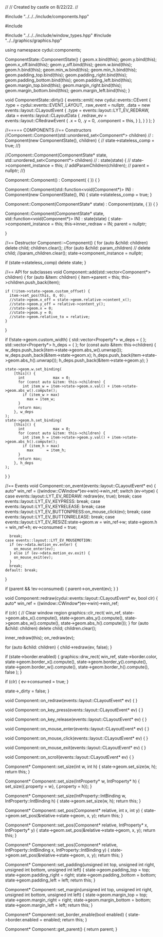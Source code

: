 //
// Created by castle on 8/22/22.
//

#include "../../../include/components.hpp"

#include <utility>

#include "../../../include/window_types.hpp"
#include "../../graphics/graphics.hpp"

using namespace cydui::components;

ComponentState::ComponentState() {
  geom.x.bind(this);
  geom.y.bind(this);
  geom.x_off.bind(this);
  geom.y_off.bind(this);
  geom.w.bind(this);
  geom.h.bind(this);
  geom.min_w.bind(this);
  geom.min_h.bind(this);
  geom.padding_top.bind(this);
  geom.padding_right.bind(this);
  geom.padding_bottom.bind(this);
  geom.padding_left.bind(this);
  geom.margin_top.bind(this);
  geom.margin_right.bind(this);
  geom.margin_bottom.bind(this);
  geom.margin_left.bind(this);
}

void ComponentState::dirty() {
  events::emit(
      new cydui::events::CEvent {
          .type      = cydui::events::EVENT_LAYOUT,
          .raw_event = nullptr,
          .data      = new events::layout::CLayoutEvent {
              .type = events::layout::LYT_EV_REDRAW,
              .data = events::layout::CLayoutData {
                  .redraw_ev = events::layout::CRedrawEvent {
                      .x = 0,
                      .y = 0,
                      .component = this,
                  }
              },
          }
      }
  );
}

//===== COMPONENTS
//== Constructors
//Component::Component(std::unordered_set<Component*> children)
//    : Component(new ComponentState(), children) {
//  state->stateless_comp = true;
//}

//Component::Component(ComponentState* state, std::unordered_set<Component*> children)
//    : state(state) {
//  state->component_instance = this;
//  addParamChildren(children);
//  parent = nullptr;
//}

Component::Component()
    : Component([](Component*) { }) {
}

Component::Component(std::function<void(Component*)> IN)
    : Component(new ComponentState(), IN) {
  state->stateless_comp = true;
}

Component::Component(ComponentState* state)
    : Component(state, [](Component*) { }) {
}

Component::Component(ComponentState* state, std::function<void(Component*)> IN)
    : state(state) {
  state->component_instance = this;
  this->inner_redraw        = IN;
  parent = nullptr;
  
}

//== Destructor
Component::~Component() {
  for (auto &child: children)
    delete child;
  children.clear();
  //for (auto &child: param_children)
  //  delete child;
  //param_children.clear();
  state->component_instance = nullptr;
  
  if (state->stateless_comp)
    delete state;
}

//== API for subclasses
void Component::add(std::vector<Component*> children) {
  for (auto &item: children) {
    item->parent = this;
    this->children.push_back(item);
    
    if (!item->state->geom.custom_offset) {
      item->set_pos(this, 0, 0);
      //state->geom.x_off = state->geom.relative->content_x();
      //state->geom.y_off = relative->content_y();
      //state->geom.x = 0;
      //state->geom.y = 0;
      //state->geom.relative_to = relative;
    }
  }
  
  if (!state->geom.custom_width) {
    std::vector<Property*> w_deps = { };
    std::vector<Property*> h_deps = { };
    for (const auto        &item: this->children) {
      w_deps.push_back(item->state->geom.abs_w().unwrap());
      w_deps.push_back(&item->state->geom.x);
      h_deps.push_back(item->state->geom.abs_h().unwrap());
      h_deps.push_back(&item->state->geom.y);
    }
    
    state->geom.w.set_binding(
        [this]() {
          int             max = 0;
          for (const auto &item: this->children) {
            int item_w = item->state->geom.x.val() + item->state->geom.abs_w().compute();
            if (item_w > max)
              max = item_w;
          }
          return max;
        }, w_deps
    );
    state->geom.h.set_binding(
        [this]() {
          int             max = 0;
          for (const auto &item: this->children) {
            int item_h = item->state->geom.y.val() + item->state->geom.abs_h().compute();
            if (item_h > max)
              max      = item_h;
          }
          return max;
        }, h_deps
    );
  }
}

//== Events
void Component::on_event(events::layout::CLayoutEvent* ev) {
  auto* win_ref = ((window::CWindow*)ev->win)->win_ref;
  switch (ev->type) {
    case events::layout::LYT_EV_REDRAW: redraw(ev, true);
      break;
    case events::layout::LYT_EV_KEYPRESS: break;
    case events::layout::LYT_EV_KEYRELEASE: break;
    case events::layout::LYT_EV_BUTTONPRESS:on_mouse_click(ev);
      break;
    case events::layout::LYT_EV_BUTTONRELEASE: break;
    case events::layout::LYT_EV_RESIZE:state->geom.w = win_ref->w;
      state->geom.h                                  = win_ref->h;
      ev->consumed                                   = true;
      
      break;
    case events::layout::LYT_EV_MOUSEMOTION:
      if (ev->data.motion_ev.enter) {
        on_mouse_enter(ev);
      } else if (ev->data.motion_ev.exit) {
        on_mouse_exit(ev);
      }
      break;
    default: break;
  }
  
  if (parent && !ev->consumed) {
    parent->on_event(ev);
  }
}

void Component::redraw(cydui::events::layout::CLayoutEvent* ev, bool clr) {
  auto* win_ref = ((window::CWindow*)ev->win)->win_ref;
  
  if (clr) {
    // Clear window region
    graphics::clr_rect(
        win_ref,
        state->geom.abs_x().compute(),
        state->geom.abs_y().compute(),
        state->geom.abs_w().compute(),
        state->geom.abs_h().compute());
  }
  for (auto &child: children)
    delete child;
  children.clear();
  
  inner_redraw(this);
  on_redraw(ev);
  
  for (auto &child: children) {
    child->redraw(ev, false);
  }
  
  if (state->border.enabled) {
    graphics::drw_rect(
        win_ref,
        state->border.color,
        state->geom.border_x().compute(),
        state->geom.border_y().compute(),
        state->geom.border_w().compute(),
        state->geom.border_h().compute(),
        false
    );
  }
  
  if (clr) {
    ev->consumed = true;
  }
  
  state->_dirty = false;
}

void Component::on_redraw(events::layout::CLayoutEvent* ev) {
}

void Component::on_key_press(events::layout::CLayoutEvent* ev) {
}

void Component::on_key_release(events::layout::CLayoutEvent* ev) {
}

void Component::on_mouse_enter(events::layout::CLayoutEvent* ev) {
}

void Component::on_mouse_click(events::layout::CLayoutEvent* ev) {
}

void Component::on_mouse_exit(events::layout::CLayoutEvent* ev) {
}

void Component::on_scroll(events::layout::CLayoutEvent* ev) {
}

Component* Component::set_size(int w, int h) {
  state->geom.set_size(w, h);
  return this;
}

Component* Component::set_size(IntProperty* w, IntProperty* h) {
  set_size({.property = w}, {.property = h});
}

Component* Component::set_size(IntProperty::IntBinding w, IntProperty::IntBinding h) {
  state->geom.set_size(w, h);
  return this;
}

Component* Component::set_pos(Component* relative, int x, int y) {
  state->geom.set_pos(&relative->state->geom, x, y);
  return this;
}

Component* Component::set_pos(Component* relative, IntProperty* x, IntProperty* y) {
  state->geom.set_pos(&relative->state->geom, x, y);
  return this;
}

Component* Component::set_pos(Component* relative, IntProperty::IntBinding x, IntProperty::IntBinding y) {
  state->geom.set_pos(&relative->state->geom, x, y);
  return this;
}

Component* Component::set_padding(unsigned int top, unsigned int right, unsigned int bottom, unsigned int left) {
  state->geom.padding_top    = top;
  state->geom.padding_right  = right;
  state->geom.padding_bottom = bottom;
  state->geom.padding_left   = left;
  return this;
}

Component* Component::set_margin(unsigned int top, unsigned int right, unsigned int bottom, unsigned int left) {
  state->geom.margin_top    = top;
  state->geom.margin_right  = right;
  state->geom.margin_bottom = bottom;
  state->geom.margin_left   = left;
  return this;
}

Component* Component::set_border_enable(bool enabled) {
  state->border.enabled = enabled;
  return this;
}

Component* Component::get_parent() {
  return parent;
}

